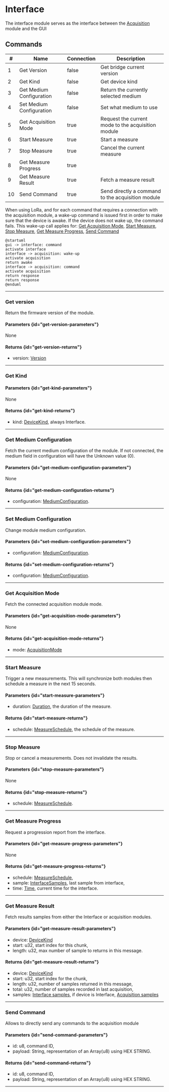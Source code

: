 <show-structure for="chapter" depth="2"/>

# Interface

The interface module serves as the interface between the [Acquisition](acquisition-module.md) module and the GUI

## Commands

| #  | Name                     | Connection | Description                                        | 
|----|--------------------------|------------|----------------------------------------------------|
| 1  | Get Version              | false      | Get bridge current version                         |
| 2  | Get Kind                 | false      | Get device kind                                    | 
| 3  | Get Medium Configuration | false      | Return the currently selected medium               |
| 4  | Set Medium Configuration | false      | Set what medium to use                             |
| 5  | Get Acquisition Mode     | true       | Request the current mode to the acquisition module |
| 6  | Start Measure            | true       | Start a measure                                    |
| 7  | Stop Measure             | true       | Cancel the current measure                         |
| 8  | Get Measure Progress     | true       |                                                    |
| 9  | Get Measure Result       | true       | Fetch a measure result                             |
| 10 | Send Command             | true       | Send directly a command to the acquisition module  |

When using LoRa, and for each command that requires a connection with the acquisition module, a wake-up command is
issued
first in order to make sure that the device is awake. If the device does not wake up, the command fails.
This wake-up call applies for: [Get Acquisition Mode](#get-acquisition-mode), [Start Measure](#start-measure), [Stop
Measure](#stop-measure), [Get Measure Progress](#get-measure-progress), [Send Command](#send-command)

```plantuml
@startuml
gui -> interface: command
activate interface
interface -> acquisition: wake-up
activate acquisition
return awake
interface -> acquisition: command
activate acquisition
return response
return response
@enduml
```

--- 

### Get version

Return the firmware version of the module.

#### Parameters {id="get-version-parameters"}

None

#### Returns {id="get-version-returns"}

- version: [Version](structures.md#version)

---

### Get Kind

#### Parameters {id="get-kind-parameters"}

None

#### Returns {id="get-kind-returns"}

- kind: [DeviceKind](enumerations.md#devicekind), always Interface.

---

### Get Medium Configuration

Fetch the current medium configuration of the module.
If not connected, the medium field in configuration will have the Unknown value (0).

#### Parameters {id="get-medium-configuration-parameters"}

None

#### Returns {id="get-medium-configuration-returns"}

- configuration: [MediumConfiguration](structures.md#mediumconfiguration).

---

### Set Medium Configuration

Change module medium configuration.

#### Parameters {id="set-medium-configuration-parameters"}

- configuration: [MediumConfiguration](structures.md#mediumconfiguration).

#### Returns {id="set-medium-configuration-returns"}

- configuration: [MediumConfiguration](structures.md#mediumconfiguration).

---

### Get Acquisition Mode

Fetch the connected acquisition module mode.

#### Parameters {id="get-acquisition-mode-parameters"}

None

#### Returns {id="get-acquisition-mode-returns"}

- mode: [AcquisitionMode](enumerations.md#acquisitionmode)

---

### Start Measure

Trigger a new measurements.
This will synchronize both modules then schedule a measure in the next 15 seconds.

#### Parameters {id="start-measure-parameters"}

- duration: [Duration](alias.md#duration), the duration of the measure.

#### Returns {id="start-measure-returns"}

- schedule: [MeasureSchedule](structures.md#measureschedule), the schedule of the measure.

---

### Stop Measure

Stop or cancel a measurements.
Does not invalidate the results.

#### Parameters {id="stop-measure-parameters"}

None

#### Returns {id="stop-measure-returns"}

- schedule: [MeasureSchedule](structures.md#measureschedule).

---

### Get Measure Progress

Request a progression report from the interface.

#### Parameters {id="get-measure-progress-parameters"}

None

#### Returns {id="get-measure-progress-returns"}

- schedule: [MeasureSchedule](structures.md#measureschedule),
- sample: [InterfaceSamples](structures.md#interfacemeasuresample), last sample from interface,
- time: [Time](alias.md#time), current time for the interface.

---

### Get Measure Result

Fetch results samples from either the Interface or acquisition modules.

#### Parameters {id="get-measure-result-parameters"}

- device: [DeviceKind](enumerations.md#devicekind)
- start: u32, start index for this chunk,
- length: u32, max number of sample to returns in this message.

#### Returns {id="get-measure-result-returns"}

- device: [DeviceKind](enumerations.md#devicekind)
- start: u32, start index for the chunk,
- length: u32, number of samples returned in this message,
- total: u32, number of samples recorded in last acquisition,
- samples: [Interface samples](structures.md#interfacemeasuresample), if device is
  Interface, [Acquisition samples](structures.md#acquisitionmeasuresample)

---

### Send Command

Allows to directly send any commands to the acquisition module

#### Parameters {id="send-command-parameters"}

- id: u8, command ID,
- payload: String, representation of an Array(u8) using HEX STRING.

#### Returns {id="send-command-returns"}

- id: u8, command ID,
- payload: String, representation of an Array(u8) using HEX STRING.

---
